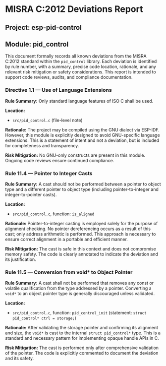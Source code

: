 
# MISRA C:2012 Deviations Report

## Project: esp-pid-control
## Module: pid_control

This document formally records all known deviations from the MISRA C:2012 standard within the `pid_control` library. Each deviation is identified by rule number, with a summary, precise code location, rationale, and any relevant risk mitigation or safety considerations. This report is intended to support code reviews, audits, and compliance documentation.


### Directive 1.1 — Use of Language Extensions
**Rule Summary:** Only standard language features of ISO C shall be used.

**Location:**
- `src/pid_control.c` (file-level note)

**Rationale:**
The project may be compiled using the GNU dialect via ESP-IDF. However, this module is explicitly designed to avoid GNU-specific language extensions. This is a statement of intent and not a deviation, but is included for completeness and transparency.

**Risk Mitigation:**
No GNU-only constructs are present in this module. Ongoing code reviews ensure continued compliance.


### Rule 11.4 — Pointer to Integer Casts
**Rule Summary:** A cast should not be performed between a pointer to object type and a different pointer to object type (including pointer-to-integer and integer-to-pointer casts).

**Location:**
- `src/pid_control.c`, function: `is_aligned`

**Rationale:**
Pointer-to-integer casting is employed solely for the purpose of alignment checking. No pointer dereferencing occurs as a result of this cast; only address arithmetic is performed. This approach is necessary to ensure correct alignment in a portable and efficient manner.

**Risk Mitigation:**
The cast is safe in this context and does not compromise memory safety. The code is clearly annotated to indicate the deviation and its justification.


### Rule 11.5 — Conversion from void* to Object Pointer
**Rule Summary:** A cast shall not be performed that removes any const or volatile qualification from the type addressed by a pointer. Converting a `void*` to an object pointer type is generally discouraged unless validated.

**Location:**
- `src/pid_control.c`, function: `pid_control_init` (statement: `struct pid_control* ctrl = storage;`)

**Rationale:**
After validating the storage pointer and confirming its alignment and size, the `void*` is cast to the internal `struct pid_control*` type. This is a standard and necessary pattern for implementing opaque handle APIs in C.

**Risk Mitigation:**
The cast is performed only after comprehensive validation of the pointer. The code is explicitly commented to document the deviation and its safety.
